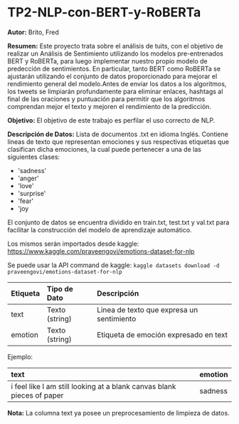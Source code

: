 # TP2-NLP-con-BERT-y-RoBERTa

**Autor:** Brito, Fred

**Resumen:** Este proyecto trata sobre el análisis de tuits, con el objetivo de realizar un Análisis de Sentimiento utilizando los modelos pre-entrenados BERT y RoBERTa, para luego implementar nuestro propio modelo de predección de sentimientos. En particular, tanto BERT como RoBERTa se ajustarán utilizando el conjunto de datos proporcionado para mejorar el rendimiento general del modelo.Antes de enviar los datos a los algoritmos, los tweets se limpiarán profundamente para eliminar enlaces, hashtags al final de las oraciones y puntuación para permitir que los algoritmos comprendan mejor el texto y mejoren el rendimiento de la predicción.

**Objetivo:** El objetivo de este trabajo es perfilar el uso correcto de NLP.

**Descripción de Datos:** Lista de documentos .txt en idioma Inglés. Contiene  lineas de texto que representan emociones y sus respectivas etiquetas que clasifican dicha emociones, la cual puede pertenecer a una de las siguientes clases:
* 'sadness'
* 'anger'
* 'love'
* 'surprise'
* 'fear'
*  'joy

El conjunto de datos se encuentra dividido en train.txt, test.txt y val.txt para facilitar la construcción del modelo de aprendizaje automático.

  Los mismos serán importados desde kaggle:
  https://www.kaggle.com/praveengovi/emotions-dataset-for-nlp

  Se puede usar la API command de kaggle:
  `kaggle datasets download -d praveengovi/emotions-dataset-for-nlp`

| Etiqueta | Tipo de Dato | Descripción |
| :--- | :--- | :--- |
| text  | Texto (string)   | Linea de texto que expresa un sentimiento | 
| emotion  | Texto (string) | Etiqueta de emoción expresado en text| 

Ejemplo:

| text | emotion |
| :--- | :--- | 
| i feel like I am still looking at a blank canvas blank pieces of paper  | sadness  |  

**Nota:** La columna text ya posee un preprocesamiento de limpieza de datos.
